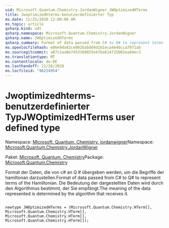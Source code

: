 ```yaml
---
uid: Microsoft.Quantum.Chemistry.JordanWigner.JWOptimizedHTerms
title: Jwoptimizedhterms-benutzerdefinierter Typ
ms.date: 11/25/2020 12:00:00 AM
ms.topic: article
qsharp.kind: udt
qsharp.namespace: Microsoft.Quantum.Chemistry.JordanWigner
qsharp.name: JWOptimizedHTerms
qsharp.summary: Format of data passed from C# to Q# to represent terms of the Hamiltonian. The meaning of the data represented is determined by the algorithm that receives it.
ms.openlocfilehash: e86e9da42ce002babdd4d161eca4646cca7071ab
ms.sourcegitcommit: a87c1aa8e7453360025e47ba614f25b02ea84ec3
ms.translationtype: MT
ms.contentlocale: de-DE
ms.lasthandoff: 11/26/2020
ms.locfileid: "96224954"
---
```

# <a name="jwoptimizedhterms-user-defined-type"></a><span data-ttu-id="22a72-102">Jwoptimizedhterms-benutzerdefinierter Typ</span><span class="sxs-lookup"><span data-stu-id="22a72-102">JWOptimizedHTerms user defined type</span></span>

<span data-ttu-id="22a72-103">Namespace: [Microsoft. Quantum. Chemistry. jordanwigner](xref:Microsoft.Quantum.Chemistry.JordanWigner)</span><span class="sxs-lookup"><span data-stu-id="22a72-103">Namespace: [Microsoft.Quantum.Chemistry.JordanWigner](xref:Microsoft.Quantum.Chemistry.JordanWigner)</span></span>

<span data-ttu-id="22a72-104">Paket: [Microsoft. Quantum. Chemistry](https://nuget.org/packages/Microsoft.Quantum.Chemistry)</span><span class="sxs-lookup"><span data-stu-id="22a72-104">Package: [Microsoft.Quantum.Chemistry](https://nuget.org/packages/Microsoft.Quantum.Chemistry)</span></span>


<span data-ttu-id="22a72-105">Format der Daten, die von c# an Q # übergeben werden, um die Begriffe der hamiltonan darzustellen.</span><span class="sxs-lookup"><span data-stu-id="22a72-105">Format of data passed from C# to Q# to represent terms of the Hamiltonian.</span></span>
<span data-ttu-id="22a72-106">Die Bedeutung der dargestellten Daten wird durch den Algorithmus bestimmt, der Sie empfängt.</span><span class="sxs-lookup"><span data-stu-id="22a72-106">The meaning of the data represented is determined by the algorithm that receives it.</span></span>

```qsharp

newtype JWOptimizedHTerms = (Microsoft.Quantum.Chemistry.HTerm[], Microsoft.Quantum.Chemistry.HTerm[], Microsoft.Quantum.Chemistry.HTerm[], Microsoft.Quantum.Chemistry.HTerm[]);
```

